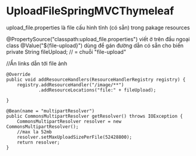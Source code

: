 # UploadFileSpringMVCThymeleaf

upload_file.properties là file cấu hình tĩnh (có sẵn) trong pakage resources

@PropertySource("classpath:upload_file.properties") viết ở trên đầu ngoại class
@Value("${file-upload}") dùng để gán đường dẫn có sẵn cho biến
private String fileUpload; // = chuỗi "file-upload"


 //Ẩn links dẫn tới file ảnh
 
    @Override
    public void addResourceHandlers(ResourceHandlerRegistry registry) {
        registry.addResourceHandler("/image/**")
                .addResourceLocations("file:" + fileUpload);

    }

    @Bean(name = "multipartResolver")
    public CommonsMultipartResolver getResolver() throws IOException {
        CommonsMultipartResolver resolver = new CommonsMultipartResolver();
        //max la 52mb
        resolver.setMaxUploadSizePerFile(52428800);
        return resolver;
    }
